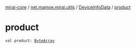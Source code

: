 [mirai-core](../../index.md) / [net.mamoe.mirai.utils](../index.md) / [DeviceInfoData](index.md) / [product](./product.md)

# product

`val product: `[`ByteArray`](https://kotlinlang.org/api/latest/jvm/stdlib/kotlin/-byte-array/index.html)